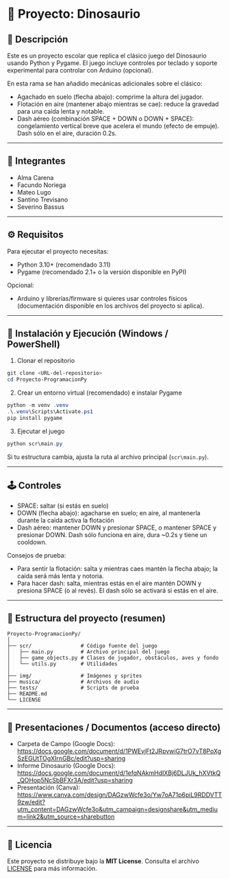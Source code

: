 # 🦖 Proyecto: Dinosaurio

## 📖 Descripción
Este es un proyecto escolar que replica el clásico juego del Dinosaurio usando Python y Pygame. El juego incluye controles por teclado y soporte experimental para controlar con Arduino (opcional).

En esta rama se han añadido mecánicas adicionales sobre el clásico:
- Agachado en suelo (flecha abajo): comprime la altura del jugador.
- Flotación en aire (mantener abajo mientras se cae): reduce la gravedad para una caída lenta y notable.
- Dash aéreo (combinación SPACE + DOWN o DOWN + SPACE): congelamiento vertical breve que acelera el mundo (efecto de empuje). Dash sólo en el aire, duración 0.2s.

---

## 👥 Integrantes
- Alma Carena
- Facundo Noriega
- Mateo Lugo
- Santino Trevisano
- Severino Bassus

---

## ⚙️ Requisitos
Para ejecutar el proyecto necesitas:
- Python 3.10+ (recomendado 3.11)
- Pygame (recomendado 2.1+ o la versión disponible en PyPI)

Opcional:
- Arduino y librerías/firmware si quieres usar controles físicos (documentación disponible en los archivos del proyecto si aplica).

---

## 🚀 Instalación y Ejecución (Windows / PowerShell)

1. Clonar el repositorio

```powershell
git clone <URL-del-repositorio>
cd Proyecto-ProgramacionPy
```

2. Crear un entorno virtual (recomendado) e instalar Pygame

```powershell
python -m venv .venv
.\.venv\Scripts\Activate.ps1
pip install pygame
```

3. Ejecutar el juego

```powershell
python scr\main.py
```

Si tu estructura cambia, ajusta la ruta al archivo principal (`scr\main.py`).

---

## 🕹️ Controles
- SPACE: saltar (si estás en suelo)
- DOWN (flecha abajo): agacharse en suelo; en aire, al mantenerla durante la caída activa la flotación
- Dash aéreo: mantener DOWN y presionar SPACE, o mantener SPACE y presionar DOWN. Dash sólo funciona en aire, dura ~0.2s y tiene un cooldown.

Consejos de prueba:
- Para sentir la flotación: salta y mientras caes mantén la flecha abajo; la caída será más lenta y notoria.
- Para hacer dash: salta, mientras estás en el aire mantén DOWN y presiona SPACE (o al revés). El dash sólo se activará si estás en el aire.

---

## 📂 Estructura del proyecto (resumen)
```
Proyecto-ProgramacionPy/
│
├── scr/                # Código fuente del juego
│   ├── main.py         # Archivo principal del juego
│   ├── game_objects.py # Clases de jugador, obstáculos, aves y fondo
│   └── utils.py        # Utilidades
│
├── img/                # Imágenes y sprites
├── musica/             # Archivos de audio
├── tests/              # Scripts de prueba
├── README.md
└── LICENSE
```

---

## 📑 Presentaciones / Documentos (acceso directo)
- Carpeta de Campo (Google Docs): https://docs.google.com/document/d/1PWEvjFt2JRpvwiG7trO7vT8PoXgSzEGUtTOgXIrnGBc/edit?usp=sharing
- Informe Dinosaurio (Google Docs): https://docs.google.com/document/d/1efqNAkmHdIXBj6DLJUk_hXVtkQ_QOHop5NcSbBFXr3A/edit?usp=sharing
- Presentación (Canva): https://www.canva.com/design/DAGzwWcfe3o/Yw7oA71p6piL9RDDVTT9zw/edit?utm_content=DAGzwWcfe3o&utm_campaign=designshare&utm_medium=link2&utm_source=sharebutton

---

## 📄 Licencia
Este proyecto se distribuye bajo la **MIT License**. Consulta el archivo [LICENSE](./LICENSE) para más información.

